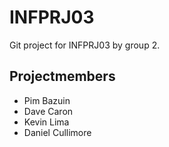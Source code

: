 # INFPRJ03
Git project for INFPRJ03 by group 2.
## Projectmembers
- Pim Bazuin
- Dave Caron
- Kevin Lima
- Daniel Cullimore
